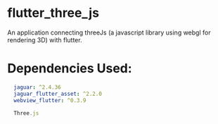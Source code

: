 # flutter_three_js

An application connecting threeJs (a javascript library using webgl for rendering 3D) with flutter.




# Dependencies Used:

``` yaml
  jaguar: ^2.4.36
  jaguar_flutter_asset: ^2.2.0
  webview_flutter: ^0.3.9
```

``` javascript
  Three.js
```
